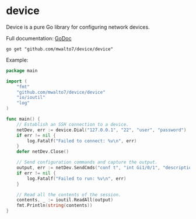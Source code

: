 # device

Device is a pure Go library for configuring network devices.

Full documentation: [GoDoc](https://godoc.org/github.com/mwalto7/device/device)

`go get "github.com/mwalto7/device/device"`

Example:

```go
package main

import (
    "fmt"
    "github.com/mwalto7/device/device"
    "io/ioutil"
    "log"
)

func main() {
    // Establish an SSH connection to a device.
    netDev, err := device.Dial("127.0.0.1", "22", "user", "password")
    if err != nil {
        log.Fatalf("Failed to connect: %v\n", err)
    }
    defer netDev.Close()

    // Send configuration commands and capture the output.
    output, err := netDev.SendCmds("conf t", "int Gi1/0/1", "description hello_world")
    if err != nil {
        log.Fatalf("Failed to run: %v\n", err)
    }

    // Read all the contents of the session.
    contents, _ := ioutil.ReadAll(output)
    fmt.Println(string(contents))
}
```
